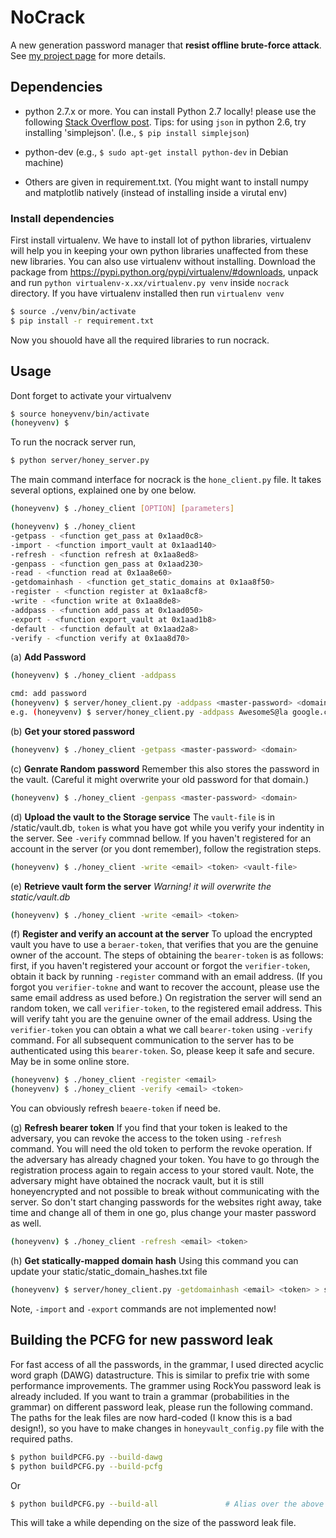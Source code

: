 # NoCrack
A new generation password manager that __resist offline brute-force attack__. 
See [my project page](https://www.cs.cornell.edu/~rahul/projects/NoCrack.html) for more details.


## Dependencies
  - python 2.7.x or more. You can install Python 2.7 locally! please use the 
  following [Stack Overflow post](http://stackoverflow.com/a/5507373/1792013).
  Tips: for using `json` in python 2.6, try installing 'simplejson'. (I.e., `$ pip install simplejson`)
  
  - python-dev (e.g., `$ sudo apt-get install python-dev` in Debian machine)
  - Others are given in requirement.txt. (You might want to install numpy and matplotlib natively 
    (instead of installing inside a virutal env)

### Install dependencies
First install virtualenv. We have to install lot of python libraries, virtualenv will help
you in keeping your own python libraries unaffected from these new libraries. You can also use
virtualenv without installing. Download the package from https://pypi.python.org/pypi/virtualenv/#downloads, 
unpack and run `python virtualenv-x.xx/virtualenv.py venv` inside `nocrack` directory.
If you have virtualenv installed then run `virtualenv venv`
```bash
$ source ./venv/bin/activate
$ pip install -r requirement.txt 
```
Now you shouold have all the required libraries to run nocrack.

## Usage

Dont forget to activate your virtualvenv
  ```bash
  $ source honeyvenv/bin/activate
  (honeyvenv) $
  ```
  To run the nocrack server run, 
  ```bash
  $ python server/honey_server.py
  ```
The main command interface for nocrack is the `hone_client.py` file. 
It takes several options, explained one by one below.

```bash
(honeyvenv) $ ./honey_client [OPTION] [parameters]

(honeyvenv) $ ./honey_client
-getpass - <function get_pass at 0x1aad0c8>
-import - <function import_vault at 0x1aad140>
-refresh - <function refresh at 0x1aa8ed8>
-genpass - <function gen_pass at 0x1aad230>
-read - <function read at 0x1aa8e60>
-getdomainhash - <function get_static_domains at 0x1aa8f50>
-register - <function register at 0x1aa8cf8>
-write - <function write at 0x1aa8de8>
-addpass - <function add_pass at 0x1aad050>
-export - <function export_vault at 0x1aad1b8>
-default - <function default at 0x1aad2a8>
-verify - <function verify at 0x1aa8d70>
```

(a) __Add Password__ 
```bash
(honeyvenv) $ ./honey_client -addpass

cmd: add password
(honeyvenv) $ server/honey_client.py -addpass <master-password> <domain> <password>
e.g. (honeyvenv) $ server/honey_client.py -addpass AwesomeS@la google.com 'FckingAwesome!'
```

(b) __Get your stored password__
```bash
(honeyvenv) $ ./honey_client -getpass <master-password> <domain>
```

(c) __Genrate Random password__
  Remember this also stores the password in the vault. (Careful it might overwrite your old 
  password for that domain.)
  ```bash
  (honeyvenv) $ ./honey_client -genpass <master-password> <domain>
  ```

(d) __Upload the vault to the Storage service__
  The `vault-file` is in <base-dir>/static/vault.db, `token` is what you have got while you verify your indentity in
  the server. See `-verify` commnad bellow.
  If you haven't registered for an account in the server (or you dont remember), follow the registration steps.
  ```bash
  (honeyvenv) $ ./honey_client -write <email> <token> <vault-file>
  ```
(e) __Retrieve vault form the server__
  _Warning! it will overwrite the static/vault.db_
  ```bash
  (honeyvenv) $ ./honey_client -write <email> <token>
  ```
  
(f) __Register and verify an account at the server__
  To upload the encrypted vault you have to use a `beraer-token`, that verifies that you are the genuine owner of the
  account. The steps of obtaining the `bearer-token` is as follows: first, if you haven't registered your account or
  forgot the `verifier-token`, obtain it back by running `-register` command with an email address. (If you forgot 
  you `verifier-tokne` and want to recover the account, please use the same email address as used before.) On registration
  the server will send an random token, we call `verifier-token`, to the registered email address. This will verify taht
  you are the genuine owner of the email address. Using the `verifier-token` you can obtain a what we call `bearer-token` using
  `-verify` command.  For all subsequent communication to the server has to be authenticated using this `bearer-token`.
  So, please keep it safe and secure. May be in some online store.
  
  ```bash 
  (honeyvenv) $ ./honey_client -register <email>
  (honeyvenv) $ ./honey_client -verify <email> <token>
  ```
  You can obviously refresh `beaere-token` if need be. 

(g) __Refresh bearer token__
  If you find that your token is leaked to the adversary, you can revoke the access to the token using `-refresh` command.
  You will need the old token to perform the revoke operation. If the adversary has already chagned your token. 
  You have to go through the registration process again to regain access to your stored vault. 
  Note, the adversary might have obtained the nocrack vault, but it is still honeyencrypted and not possible to break
  without communicating with the server. So don't start changing passwords for the websites right away, take time and change
  all of them in one go, plus change your master password as well. 
  ```bash
  (honeyvenv) $ ./honey_client -refresh <email> <token>
  ```

(h) __Get statically-mapped domain hash__
  Using this command you can update your static/static_domain_hashes.txt file 
  ```bash
  (honeyvenv) $ server/honey_client.py -getdomainhash <email> <token> > static/static_domain_hashses.txt
  ```

Note, `-import` and `-export` commands are not implemented now!



## Building the PCFG for new password leak
  For fast access of all the passwords, in the grammar, I used directed acyclic word graph (DAWG) datastructure. This is similar
  to prefix trie with some performance improvements. The grammer using RockYou password leak is already included. If you want to train
  a grammar (probabilities in the grammar) on different password leak, please run the following command. The paths for the leak files
  are now hard-coded (I know this is a bad design!), so you have to make changes in `honeyvault_config.py` file with the required paths.
  ```bash
  $ python buildPCFG.py --build-dawg
  $ python buildPCFG.py --build-pcfg
  ```
  Or
  ```bash
  $ python buildPCFG.py --build-all               # Alias over the above commands. Preferable :P. 
  ```
  This will take a while depending on the size of the password leak file. 
